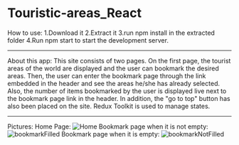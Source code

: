 # Touristic-areas_React
How to use:
1.Download it
2.Extract it
3.run npm install in the extracted folder
4.Run npm start to start the development server.
____________________
About this app:
This site consists of two pages. On the first page, the tourist areas of the world are displayed and the user can bookmark the desired areas. Then, the user can enter the bookmark page through the link embedded in the header and see the areas he/she has already selected. Also, the number of items bookmarked by the user is displayed live next to the bookmark page link in the header. In addition, the "go to top" button has also been placed on the site. Redux Toolkit is used to manage states.
____________________
Pictures:
Home Page:
![Home](https://github.com/arimoa/Touristic-areas_React/assets/134084996/f6b3e32f-b380-430f-a00c-69865b07de55)
Bookmark page when it is not empty:
![bookmarkFilled](https://github.com/arimoa/Touristic-areas_React/assets/134084996/4907dec7-275b-444b-9109-467bd9a493d2)
Bookmark page when it is empty:
![bookmarkNotFilled](https://github.com/arimoa/Touristic-areas_React/assets/134084996/30506a8c-6ce4-49a6-8dfc-3290c563d930)


